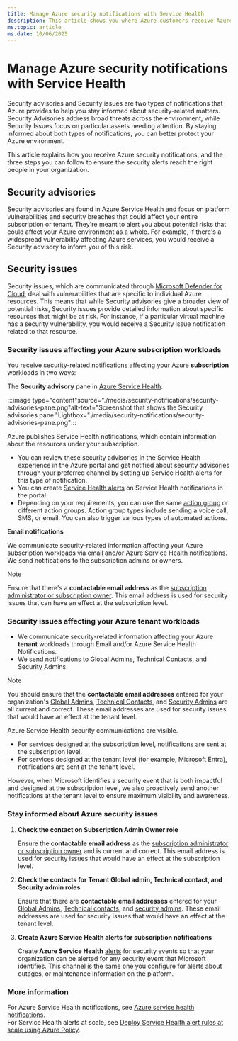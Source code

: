 ```yaml
---
title: Manage Azure security notifications with Service Health
description: This article shows you where Azure customers receive Azure security notifications and three steps you can follow to ensure security alerts reach the right people in your organization.
ms.topic: article
ms.date: 10/06/2025
---
```


# Manage Azure security notifications with Service Health
Security advisories and Security issues are two types of notifications that Azure provides to help you stay informed about security-related matters. <br> Security Advisories address broad threats across the environment, while Security Issues focus on particular assets needing attention. By staying informed about both types of notifications, you can better protect your Azure environment.


This article explains how you receive Azure security notifications, and the three steps you can follow to ensure the security alerts reach the right people in your organization.

## Security advisories

Security advisories are found in Azure Service Health and focus on platform vulnerabilities and security breaches that could affect your entire subscription or tenant. They're meant to alert you about potential risks that could affect your Azure environment as a whole. For example, if there's a widespread vulnerability affecting Azure services, you would receive a Security advisory to inform you of this risk.

## Security issues

Security issues, which are communicated through [Microsoft Defender for Cloud](/azure/defender-for-cloud/defender-for-cloud-introduction), deal with vulnerabilities that are specific to individual Azure resources. This means that while Security advisories give a broader view of potential risks, Security issues provide detailed information about specific resources that might be at risk. For instance, if a particular virtual machine has a security vulnerability, you would receive a Security issue notification related to that resource.



### Security issues affecting your Azure subscription workloads

You receive security-related notifications affecting your Azure **subscription** workloads in two ways: 

The **Security advisory** pane in [Azure Service Health](https://ms.portal.azure.com/?exp.azureportal_retirements-impacted-resources-treatment=true&feature.useGenericRetirementQuery=true&microsoft_azure_health=dev3#view/Microsoft_Azure_Health/AzureHealthBrowseBlade/~/securityAnnouncements/incidentType/history/navigateTo/healthhistory/).

:::image type="content"source="./media/security-notifications/security-advisories-pane.png"alt-text="Screenshot that shows the Security advisories pane."Lightbox="./media/security-notifications/security-advisories-pane.png":::

Azure publishes Service Health notifications, which contain information about the resources under your subscription. 
- You can review these security advisories in the Service Health experience in the Azure portal and get notified about security advisories through your preferred channel by setting up Service Health alerts for this type of notification. 
- You can create [Service Health alerts](../service-health/alerts-activity-log-service-notifications-portal.md) on Service Health notifications in the portal.
- Depending on your requirements, you can use the same [action group](../azure-monitor/alerts/action-groups.md) or different action groups. Action group types include sending a voice call, SMS, or email. You can also trigger various types of automated actions.


**Email notifications**

We communicate security-related information affecting your Azure subscription workloads via email and/or Azure Service Health notifications. We send notifications to the subscription admins or owners.

>[!NOTE]
>Ensure that there's a **contactable email address** as the [subscription administrator or subscription owner](/azure/cost-management-billing/manage/add-change-subscription-administrator). This email address is used for security issues that can have an effect at the subscription level.

### Security issues affecting your Azure tenant workloads

- We communicate security-related information affecting your Azure **tenant** workloads through Email and/or Azure Service Health Notifications. 
- We send notifications to Global Admins, Technical Contacts, and Security Admins. 

> [!NOTE]
> You should ensure that the **contactable email addresses** entered for your organization's [Global Admins](/azure/active-directory/roles/permissions-reference), [Technical Contacts](/azure/active-directory/fundamentals/active-directory-properties-area), and [Security Admins](/azure/defender-for-cloud/permissions) are all current and correct. These email addresses are used for security issues that would have an effect at the tenant level.  

Azure Service Health security communications are visible. 
- For services designed at the subscription level, notifications are sent at the subscription level. 
- For services designed at the tenant level (for example, Microsoft Entra), notifications are sent at the tenant level.

However, when Microsoft identifies a security event that is both impactful and designed at the subscription level, we also proactively send another notifications at the tenant level to ensure maximum visibility and awareness.

### Stay informed about Azure security issues

1. **Check the contact on Subscription Admin Owner role**

    Ensure the **contactable email address** as the [subscription administrator or subscription owner](/azure/cost-management-billing/manage/add-change-subscription-administrator) and is current and correct. 
    This email address is used for security issues that would have an effect at the subscription level.

2. **Check the contacts for Tenant Global admin, Technical contact, and Security admin roles**

    Ensure that there are **contactable email addresses** entered for your [Global Admins](/azure/active-directory/roles/permissions-reference), [Technical contacts](/azure/active-directory/fundamentals/active-directory-properties-area), and [security admins](/azure/defender-for-cloud/permissions). 
    These email addresses are used for security issues that would have an effect at the tenant level.

3. **Create Azure Service Health alerts for subscription notifications**

    Create **Azure Service Health** [alerts](../service-health/alerts-activity-log-service-notifications-portal.md) for security events so that your organization can be alerted for any security event that Microsoft identifies. 
    This channel is the same one you configure for alerts about outages, or maintenance information on the platform.


### More information
For Azure Service Health notifications, see [Azure service health notifications](service-health-notifications-properties.md).<br>
For Service Health alerts at scale, see [Deploy Service Health alert rules at scale using Azure Policy](service-health-alert-deploy-policy.md).
